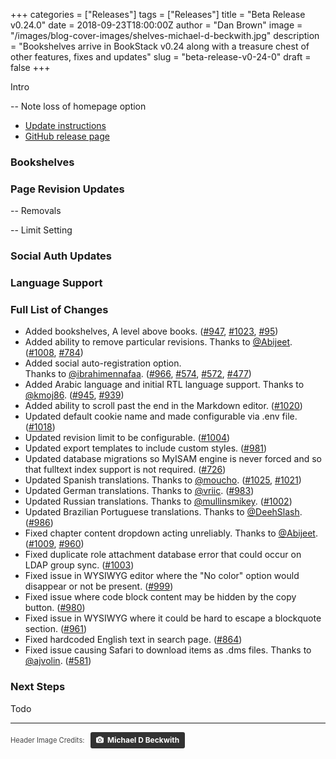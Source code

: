 +++
categories = ["Releases"]
tags = ["Releases"]
title = "Beta Release v0.24.0"
date = 2018-09-23T18:00:00Z
author = "Dan Brown"
image = "/images/blog-cover-images/shelves-michael-d-beckwith.jpg"
description = "Bookshelves arrive in BookStack v0.24 along with a treasure chest of other features, fixes and updates"
slug = "beta-release-v0-24-0"
draft = false
+++

Intro

-- Note loss of homepage option

* [Update instructions](https://www.bookstackapp.com/docs/admin/updates)
* [GitHub release page](https://github.com/BookStackApp/BookStack/releases/tag/v0.24.0)


### Bookshelves



### Page Revision Updates

-- Removals

-- Limit Setting


### Social Auth Updates



### Language Support



### Full List of Changes

* Added bookshelves, A level above books. ([#947](https://github.com/BookStackApp/BookStack/pull/947), [#1023](https://github.com/BookStackApp/BookStack/issues/1023), [#95](https://github.com/BookStackApp/BookStack/issues/95))
* Added ability to remove particular revisions. Thanks to [@Abijeet](https://github.com/BookStackApp/BookStack/pull/1008). ([#1008](https://github.com/BookStackApp/BookStack/pull/1008), [#784](https://github.com/BookStackApp/BookStack/issues/784))
* Added social auto-registration option. <br> Thanks to [@ibrahimennafaa](https://github.com/BookStackApp/BookStack/pull/966). ([#966](https://github.com/BookStackApp/BookStack/pull/966), [#574](https://github.com/BookStackApp/BookStack/issues/574), [#572](https://github.com/BookStackApp/BookStack/issues/572), [#477](https://github.com/BookStackApp/BookStack/issues/477))
* Added Arabic language and initial RTL language support. Thanks to [@kmoj86](https://github.com/BookStackApp/BookStack/pull/945). ([#945](https://github.com/BookStackApp/BookStack/pull/945), [#939](https://github.com/BookStackApp/BookStack/issues/939))
* Added ability to scroll past the end in the Markdown editor. ([#1020](https://github.com/BookStackApp/BookStack/issues/1020))
* Updated default cookie name and made configurable via .env file. ([#1018](https://github.com/BookStackApp/BookStack/issues/1018))
* Updated revision limit to be configurable. ([#1004](https://github.com/BookStackApp/BookStack/issues/1004))
* Updated export templates to include custom styles. ([#981](https://github.com/BookStackApp/BookStack/issues/981))
* Updated database migrations so MyISAM engine is never forced and so that fulltext index support is not required. ([#726](https://github.com/BookStackApp/BookStack/issues/726))
* Updated Spanish translations. Thanks to [@moucho](https://github.com/BookStackApp/BookStack/pull/1025). ([#1025](https://github.com/BookStackApp/BookStack/pull/1025), [#1021](https://github.com/BookStackApp/BookStack/pull/1021))
* Updated German translations. Thanks to [@vriic](https://github.com/BookStackApp/BookStack/pull/983). ([#983](https://github.com/BookStackApp/BookStack/pull/983))
* Updated Russian translations. Thanks to [@mullinsmikey](https://github.com/BookStackApp/BookStack/pull/1002). ([#1002](https://github.com/BookStackApp/BookStack/pull/1002))
* Updated Brazilian Portuguese translations. Thanks to [@DeehSlash](https://github.com/BookStackApp/BookStack/pull/986). ([#986](https://github.com/BookStackApp/BookStack/pull/986))
* Fixed chapter content dropdown acting unreliably. Thanks to [@Abijeet](https://github.com/BookStackApp/BookStack/pull/1009). ([#1009](https://github.com/BookStackApp/BookStack/pull/1009), [#960](https://github.com/BookStackApp/BookStack/issues/960))
* Fixed duplicate role attachment database error that could occur on LDAP group sync. ([#1003](https://github.com/BookStackApp/BookStack/issues/1003))
* Fixed issue in WYSIWYG editor where the "No color" option would disappear or not be present. ([#999](https://github.com/BookStackApp/BookStack/issues/999))
* Fixed issue where code block content may be hidden by the copy button. ([#980](https://github.com/BookStackApp/BookStack/issues/980))
* Fixed issue in WYSIWYG where it could be hard to escape a blockquote section. ([#961](https://github.com/BookStackApp/BookStack/issues/961))
* Fixed hardcoded English text in search page. ([#864](https://github.com/BookStackApp/BookStack/issues/864))
* Fixed issue causing Safari to download items as .dms files. Thanks to [@ajvolin](https://github.com/ajvolin). ([#581](https://github.com/BookStackApp/BookStack/issues/581))


### Next Steps

Todo

----

<span style="font-size: 0.8em;opacity:0.8;">Header Image Credits: &nbsp; <a style="background-color:black;color:white;text-decoration:none;padding:4px 6px;font-family:-apple-system, BlinkMacSystemFont, &quot;San Francisco&quot;, &quot;Helvetica Neue&quot;, Helvetica, Ubuntu, Roboto, Noto, &quot;Segoe UI&quot;, Arial, sans-serif;font-size:12px;font-weight:bold;line-height:1.2;display:inline-block;border-radius:3px" href="https://unsplash.com/@michael_david_beckwith?utm_medium=referral&amp;utm_campaign=photographer-credit&amp;utm_content=creditBadge" target="_blank" rel="noopener noreferrer" title="Download free do whatever you want high-resolution photos from Michael D Beckwith"><span style="display:inline-block;padding:2px 3px"><svg xmlns="http://www.w3.org/2000/svg" style="height:12px;width:auto;position:relative;vertical-align:middle;top:-1px;fill:white" viewBox="0 0 32 32"><title>unsplash-logo</title><path d="M20.8 18.1c0 2.7-2.2 4.8-4.8 4.8s-4.8-2.1-4.8-4.8c0-2.7 2.2-4.8 4.8-4.8 2.7.1 4.8 2.2 4.8 4.8zm11.2-7.4v14.9c0 2.3-1.9 4.3-4.3 4.3h-23.4c-2.4 0-4.3-1.9-4.3-4.3v-15c0-2.3 1.9-4.3 4.3-4.3h3.7l.8-2.3c.4-1.1 1.7-2 2.9-2h8.6c1.2 0 2.5.9 2.9 2l.8 2.4h3.7c2.4 0 4.3 1.9 4.3 4.3zm-8.6 7.5c0-4.1-3.3-7.5-7.5-7.5-4.1 0-7.5 3.4-7.5 7.5s3.3 7.5 7.5 7.5c4.2-.1 7.5-3.4 7.5-7.5z"></path></svg></span><span style="display:inline-block;padding:2px 3px">Michael D Beckwith</span></a></span>
